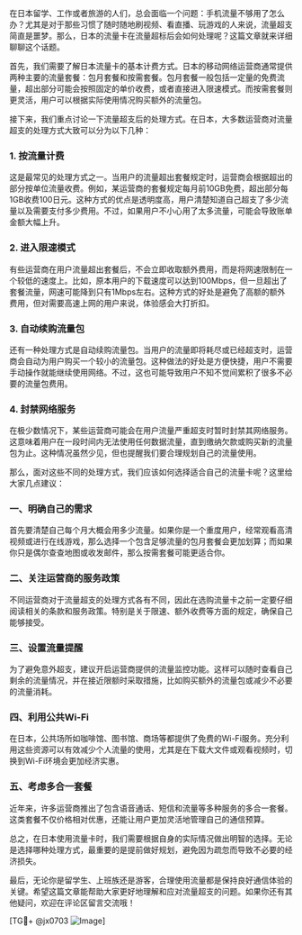 在日本留学、工作或者旅游的人们，总会面临一个问题：手机流量不够用了怎么办？尤其是对于那些习惯了随时随地刷视频、看直播、玩游戏的人来说，流量超支简直是噩梦。那么，日本的流量卡在流量超标后会如何处理呢？这篇文章就来详细聊聊这个话题。

首先，我们需要了解日本流量卡的基本计费方式。日本的移动网络运营商通常提供两种主要的流量套餐：包月套餐和按需套餐。包月套餐一般包括一定量的免费流量，超出部分可能会按照固定的单价收费，或者直接进入限速模式。而按需套餐则更灵活，用户可以根据实际使用情况购买额外的流量包。

接下来，我们重点讨论一下流量超支后的处理方式。在日本，大多数运营商对流量超支的处理方式大致可以分为以下几种：

### 1. **按流量计费**
这是最常见的处理方式之一。当用户的流量超出套餐规定时，运营商会根据超出的部分按单位流量收费。例如，某运营商的套餐规定每月前10GB免费，超出部分每1GB收费100日元。这种方式的优点是透明度高，用户清楚知道自己超支了多少流量以及需要支付多少费用。不过，如果用户不小心用了太多流量，可能会导致账单金额大幅上升。

### 2. **进入限速模式**
有些运营商在用户流量超出套餐后，不会立即收取额外费用，而是将网速限制在一个较低的速度上。比如，原本用户的下载速度可以达到100Mbps，但一旦超出了套餐流量，网速可能降到只有1Mbps左右。这种方式的好处是避免了高额的额外费用，但对需要高速上网的用户来说，体验感会大打折扣。

### 3. **自动续购流量包**
还有一种处理方式是自动续购流量包。当用户的流量即将耗尽或已经超支时，运营商会自动为用户购买一个较小的流量包。这种做法的好处是方便快捷，用户不需要手动操作就能继续使用网络。不过，这也可能导致用户不知不觉间累积了很多不必要的流量包费用。

### 4. **封禁网络服务**
在极少数情况下，某些运营商可能会在用户流量严重超支时暂时封禁其网络服务。这意味着用户在一段时间内无法使用任何数据流量，直到缴纳欠款或购买新的流量包为止。这种情况虽然少见，但也提醒我们要合理规划自己的流量使用。

那么，面对这些不同的处理方式，我们应该如何选择适合自己的流量卡呢？这里给大家几点建议：

### **一、明确自己的需求**
首先要清楚自己每个月大概会用多少流量。如果你是一个重度用户，经常观看高清视频或进行在线游戏，那么选择一个包含足够流量的包月套餐会更加划算；而如果你只是偶尔查查地图或收发邮件，那么按需套餐可能更适合你。

### **二、关注运营商的服务政策**
不同运营商对于流量超支的处理方式各有不同，因此在选购流量卡之前一定要仔细阅读相关的条款和服务政策。特别是关于限速、额外收费等方面的规定，确保自己能够接受。

### **三、设置流量提醒**
为了避免意外超支，建议开启运营商提供的流量监控功能。这样可以随时查看自己剩余的流量情况，并在接近限额时采取措施，比如购买额外的流量包或减少不必要的流量消耗。

### **四、利用公共Wi-Fi**
在日本，公共场所如咖啡馆、图书馆、商场等都提供了免费的Wi-Fi服务。充分利用这些资源可以有效减少个人流量的使用，尤其是在下载大文件或观看视频时，切换到Wi-Fi环境会更加经济实惠。

### **五、考虑多合一套餐**
近年来，许多运营商推出了包含语音通话、短信和流量等多种服务的多合一套餐。这类套餐不仅价格相对优惠，还能让用户更加灵活地管理自己的通信预算。

总之，在日本使用流量卡时，我们需要根据自身的实际情况做出明智的选择。无论是选择哪种处理方式，最重要的是提前做好规划，避免因为疏忽而导致不必要的经济损失。

最后，无论你是留学生、上班族还是游客，合理使用流量都是保持良好通信体验的关键。希望这篇文章能帮助大家更好地理解和应对流量超支的问题。如果你还有其他疑问，欢迎在评论区留言交流哦！

[TG💪+ @jx0703 ![Image](https://github.com/user-attachments/assets/dbca1d08-cadb-493c-b0ec-ad6f7a83f270)]